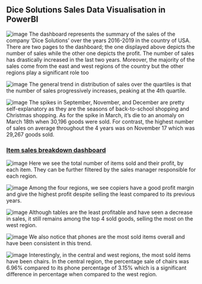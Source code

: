 ## Dice Solutions Sales Data Visualisation in PowerBI 
![image](https://github.com/devtahmid/Analysing_Market_Sales/assets/27241074/15f081ba-3c5d-4e2c-834d-cbd5b96f7154)
The dashboard represents the summary of the sales of the company ‘Dice Solutions’ over the years 2016-2019 in the country of USA. There are two pages to the dashboard; the one displayed above depicts the number of sales while the other one depicts the profit. The number of sales has drastically increased in the last two years. Moreover, the majority of the sales come from the east and west regions of the country but the other regions play a significant role too

![image](https://github.com/devtahmid/Analysing_Market_Sales/assets/27241074/7fd04374-ed6c-4b2d-bc94-6aa37586257b)
The general trend in distribution of sales over the quartiles is that the number of sales progressively increases, peaking at the 4th quartile.

![image](https://github.com/devtahmid/Analysing_Market_Sales/assets/27241074/89880f68-94d1-4b4c-8f28-0e995881bb10)
The spikes in September, November, and December are pretty self-explanatory as they are the seasons of back-to-school shopping and Christmas shopping. As for the spike in March, it’s die to an anomaly on March 18th when 30,196 goods were sold. For contrast, the highest number of sales on average throughout the 4 years was on November 17 which was 29,267 goods sold. 

### <ins>Item sales breakdown dashboard</ins>
![image](https://github.com/devtahmid/Analysing_Market_Sales/assets/27241074/3727e15d-6958-4265-b265-ac112d353a8d)
Here we see the total number of items sold and their profit, by each item. They can be further filtered by the sales manager responsible for each region. 

![image](https://github.com/devtahmid/Analysing_Market_Sales/assets/27241074/c1373184-8b4c-4165-a5c5-e1e88db155f9)
Among the four regions, we see copiers have a good profit margin and give the highest profit despite selling the least compared to its previous years. 

![image](https://github.com/devtahmid/Analysing_Market_Sales/assets/27241074/fe49e76f-dccf-4aef-b770-283bf38ab3a4)
Although tables are the least profitable and have seen a decrease in sales, it still remains among the top 4 sold goods, selling the most on the west region. 

![image](https://github.com/devtahmid/Analysing_Market_Sales/assets/27241074/154fa747-8802-4112-89af-de4302fc7aba)
We also notice that phones are the most sold items overall and have been consistent in this trend. 

![image](https://github.com/devtahmid/Analysing_Market_Sales/assets/27241074/fa34390d-a5d5-4383-b518-e1199e2115cc)
Interestingly, in the central and west regions, the most sold items have been chairs. In the central region, the percentage sale of chairs was 6.96% compared to its phone percentage of 3.15% which is a significant difference in percentage when compared to the west region.








